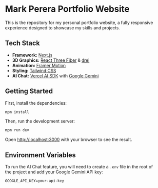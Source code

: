 # Mark Perera Portfolio Website

This is the repository for my personal portfolio website, a fully responsive experience designed to showcase my skills and projects.

## Tech Stack

- **Framework:** [Next.js](https://nextjs.org/)
- **3D Graphics:** [React Three Fiber](https://docs.pmnd.rs/react-three-fiber/getting-started/introduction) & [drei](https://github.com/pmndrs/drei)
- **Animation:** [Framer Motion](https://www.framer.com/motion/)
- **Styling:** [Tailwind CSS](https://tailwindcss.com/)
- **AI Chat:** [Vercel AI SDK](https://sdk.vercel.ai/docs) with [Google Gemini](https://ai.google/discover/geminipro/)

## Getting Started

First, install the dependencies:

```bash
npm install
```

Then, run the development server:

```bash
npm run dev
```

Open [http://localhost:3000](http://localhost:3000) with your browser to see the result.

## Environment Variables

To run the AI Chat feature, you will need to create a `.env` file in the root of the project and add your Google Gemini API key:

```
GOOGLE_API_KEY=your-api-key
```